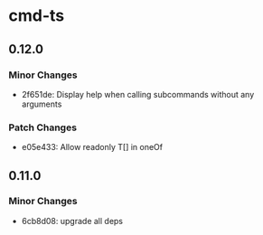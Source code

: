 # cmd-ts

## 0.12.0

### Minor Changes

- 2f651de: Display help when calling subcommands without any arguments

### Patch Changes

- e05e433: Allow readonly T[] in oneOf

## 0.11.0

### Minor Changes

- 6cb8d08: upgrade all deps
